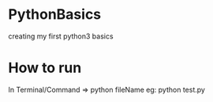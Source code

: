 # PythonBasics
creating my first python3 basics

# How to run 
In Terminal/Command => python fileName eg: python test.py
